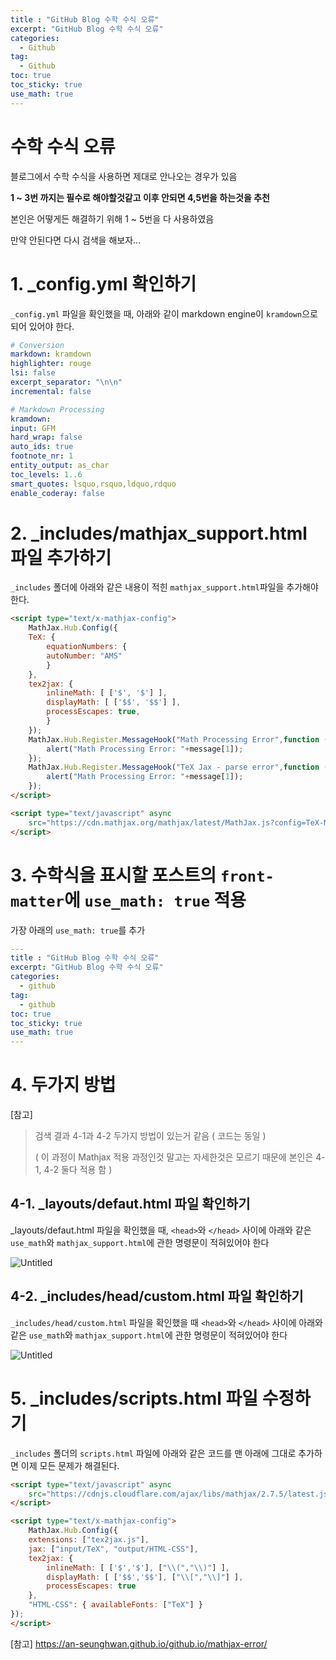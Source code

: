 ```yaml
---
title : "GitHub Blog 수학 수식 오류"
excerpt: "GitHub Blog 수학 수식 오류"
categories:
  - Github
tag:
  - Github
toc: true
toc_sticky: true
use_math: true
---
```


# 수학 수식 오류
블로그에서 수학 수식을 사용하면 제대로 안나오는 경우가 있음

**1 ~ 3번 까지는 필수로 해야할것같고 이후 안되면 4,5번을 하는것을 추천**

본인은 어떻게든 해결하기 위해 1 ~ 5번을 다 사용하였음

만약 안된다면 다시 검색을 해보자...

# 1. _config.yml 확인하기
`_config.yml` 파일을 확인했을 때, 아래와 같이 markdown engine이 `kramdown`으로 되어 있어야 한다.

```yml
# Conversion
markdown: kramdown
highlighter: rouge
lsi: false
excerpt_separator: "\n\n"
incremental: false

# Markdown Processing
kramdown:
input: GFM
hard_wrap: false
auto_ids: true
footnote_nr: 1
entity_output: as_char
toc_levels: 1..6
smart_quotes: lsquo,rsquo,ldquo,rdquo
enable_coderay: false
```

# 2. _includes/mathjax_support.html 파일 추가하기
`_includes` 폴더에 아래와 같은 내용이 적힌 `mathjax_support.html`파일을 추가해야한다.

```html
<script type="text/x-mathjax-config">
	MathJax.Hub.Config({
	TeX: {
		equationNumbers: {
		autoNumber: "AMS"
		}
	},
	tex2jax: {
		inlineMath: [ ['$', '$'] ],
		displayMath: [ ['$$', '$$'] ],
		processEscapes: true,
		}
	});
	MathJax.Hub.Register.MessageHook("Math Processing Error",function (message) {
		alert("Math Processing Error: "+message[1]);
	});
	MathJax.Hub.Register.MessageHook("TeX Jax - parse error",function (message) {
		alert("Math Processing Error: "+message[1]);
	});
</script>

<script type="text/javascript" async
	src="https://cdn.mathjax.org/mathjax/latest/MathJax.js?config=TeX-MML-AM_CHTML">
</script>
```

# 3. 수학식을 표시할 포스트의 `front-matter`에 `use_math: true` 적용
가장 아래의 `use_math: true`를 추가

```yml
---
title : "GitHub Blog 수학 수식 오류"
excerpt: "GitHub Blog 수학 수식 오류"
categories:
  - github
tag:
  - github
toc: true
toc_sticky: true
use_math: true
---
```

# 4. 두가지 방법
[참고]
>검색 결과 4-1과 4-2 두가지 방법이 있는거 같음 ( 코드는 동일 )
>
>( 이 과정이 Mathjax 적용 과정인것 말고는 자세한것은 모르기 때문에 본인은 4-1, 4-2 둘다 적용 함 )

## 4-1. _layouts/defaut.html 파일 확인하기
_layouts/defaut.html 파일을 확인했을 때, `<head>`와 `</head>` 사이에 아래와 같은 `use_math`와 `mathjax_support.html`에 관한 명령문이 적혀있어야 한다

![Untitled]({{site.url}}/assets/images/2023-05-24-gitMath/image.png)

## 4-2. _includes/head/custom.html 파일 확인하기
`_includes/head/custom.html` 파일을 확인했을 때 `<head>`와 `</head>` 사이에 아래와 같은 `use_math`와 `mathjax_support.html`에 관한 명령문이 적혀있어야 한다

![Untitled]({{site.url}}/assets/images/2023-05-24-gitMath/image.png)

# 5. _includes/scripts.html 파일 수정하기
`_includes` 폴더의 `scripts.html` 파일에 아래와 같은 코드를 맨 아래에 그대로 추가하면 이제 모든 문제가 해결된다.

```html
<script type="text/javascript" async
	src="https://cdnjs.cloudflare.com/ajax/libs/mathjax/2.7.5/latest.js?config=TeX-MML-AM_CHTML">
</script>

<script type="text/x-mathjax-config">
	MathJax.Hub.Config({
	extensions: ["tex2jax.js"],
	jax: ["input/TeX", "output/HTML-CSS"],
	tex2jax: {
		inlineMath: [ ['$','$'], ["\\(","\\)"] ],
		displayMath: [ ['$$','$$'], ["\\[","\\]"] ],
		processEscapes: true
	},
	"HTML-CSS": { availableFonts: ["TeX"] }
});
</script>
```

[참고] https://an-seunghwan.github.io/github.io/mathjax-error/